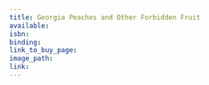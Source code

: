 ```yaml
---
title: Georgia Peaches and Other Forbidden Fruit
available:
isbn:
binding:
link_to_buy_page:
image_path:
link:
---
```


